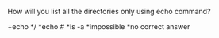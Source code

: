 How will you list all the directories only using echo command?

+echo */
*echo #
*ls -a
*impossible
*no correct answer
